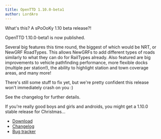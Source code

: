 ```yaml
---
title: OpenTTD 1.10.0-beta1
author: LordAro
---
```


What's this? A sPoOoKy 1.10 beta release?!

OpenTTD 1.10.0-beta1 is now published.

Several big features this time round, the biggest of which would be NRT, or NewGRF RoadTypes.
This allows NewGRFs to add different types of roads similarly to what they can do for RailTypes already.
Also featured are big improvements to vehicle pathfinding performance, more flexible docks (multiple per station!), the ability to highlight station and town coverage areas, and many more!

There's still some stuff to fix yet, but we're pretty confident this release won't immediately crash on you :)

See the changelog for further details.

If you're really good boys and girls and androids, you might get a 1.10.0 stable release for Christmas...

* [Download](https://www.openttd.org/downloads/openttd-releases/testing.html)
* [Changelog](https://cdn.openttd.org/openttd-releases/1.10.0-beta1/changelog.txt)
* [Bug tracker](https://github.com/OpenTTD/OpenTTD/issues)
